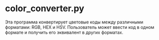 # color_converter.py

Эта программа конвертирует цветовые коды между различными форматами: RGB, HEX и HSV. Пользователь может ввести код в одном формате и получить его эквивалент в других форматах.
